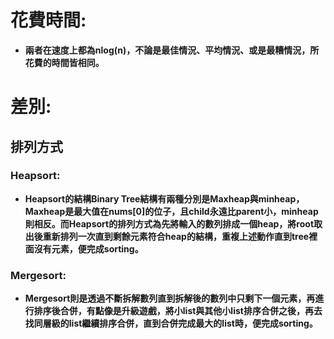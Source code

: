 # 花費時間:
* **兩者在速度上都為nlog(n)，不論是最佳情況、平均情況、或是最糟情況，所花費的時間皆相同。**
# 差別:
## 排列方式
### Heapsort:
* **Heapsort的結構Binary Tree結構有兩種分別是Maxheap與minheap，Maxheap是最大值在nums[0]的位子，且child永遠比parent小，minheap則相反。而Heapsort的排列方式為先將輸入的數列排成一個heap，將root取出後重新排列一次直到剩餘元素符合heap的結構，重複上述動作直到tree裡面沒有元素，便完成sorting。**

### Mergesort:
* **Mergesort則是透過不斷拆解數列直到拆解後的數列中只剩下一個元素，再進行排序後合併，有點像是升級遊戲，將小list與其他小list排序合併之後，再去找同層級的list繼續排序合併，直到合併完成最大的list時，便完成sorting。**
